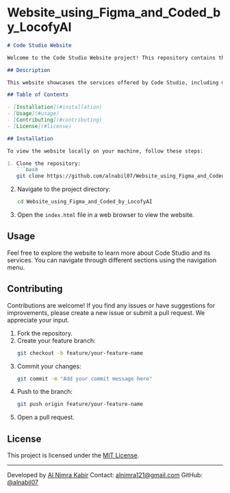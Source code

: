 # Website_using_Figma_and_Coded_by_LocofyAl

```markdown
# Code Studio Website

Welcome to the Code Studio Website project! This repository contains the source code and assets for the Code Studio Software Company's website.

## Description

This website showcases the services offered by Code Studio, including mobile and web application development and user interface design. The project includes HTML, CSS, and image assets.

## Table of Contents

- [Installation](#installation)
- [Usage](#usage)
- [Contributing](#contributing)
- [License](#license)

## Installation

To view the website locally on your machine, follow these steps:

1. Clone the repository:
   ```bash
   git clone https://github.com/alnabil07/Website_using_Figma_and_Coded_by_LocofyAI.git
   ```
2. Navigate to the project directory:
   ```bash
   cd Website_using_Figma_and_Coded_by_LocofyAI
   ```
3. Open the `index.html` file in a web browser to view the website.

## Usage

Feel free to explore the website to learn more about Code Studio and its services. You can navigate through different sections using the navigation menu.

## Contributing

Contributions are welcome! If you find any issues or have suggestions for improvements, please create a new issue or submit a pull request. We appreciate your input.

1. Fork the repository.
2. Create your feature branch:
   ```bash
   git checkout -b feature/your-feature-name
   ```
3. Commit your changes:
   ```bash
   git commit -m "Add your commit message here"
   ```
4. Push to the branch:
   ```bash
   git push origin feature/your-feature-name
   ```
5. Open a pull request.

## License

This project is licensed under the [MIT License](LICENSE).

---

Developed by [Al Nimra Kabir](https://www.facebook.com/alnabil07)
Contact: alnimra121@gmail.com
GitHub: [@alnabil07](https://github.com/alnabil07)
```

